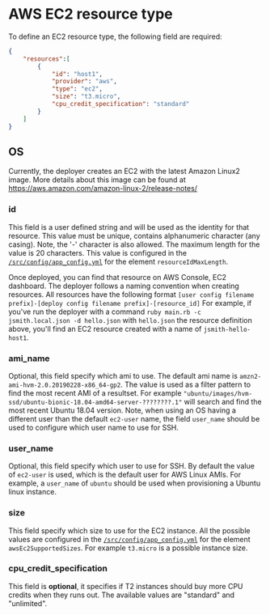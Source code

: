 # AWS EC2 resource type

To define an EC2 resource type, the following field are required:

```json
{
    "resources":[
        {
            "id": "host1",
            "provider": "aws",
            "type": "ec2",
            "size": "t3.micro",
            "cpu_credit_specification": "standard"
        }
    ]
}
```

## OS

Currently, the deployer creates an EC2 with the latest Amazon Linux2 image. More details about this image can be found at https://aws.amazon.com/amazon-linux-2/release-notes/

### id

This field is a user defined string and will be used as the identity for that resource.
This value must be unique, contains alphanumeric character (any casing). Note, the '-' character is also allowed.
The maximum length for the value is 20 characters. This value is configured in the [`/src/config/app_config.yml`](/src/config/app_config.yml) for the element `resourceIdMaxLength`.

Once deployed, you can find that resource on AWS Console, EC2 dashboard.
The deployer follows a naming convention when creating resources. All resources have the following format `[user config filename prefix]-[deploy config filename prefix]-[resource_id]`
For example, if you've run the deployer with a command `ruby main.rb -c jsmith.local.json -d hello.json` with `hello.json` the resource definition above, you'll find an EC2 resource created with a name of `jsmith-hello-host1`.

### ami_name

Optional, this field specify which ami to use. The default ami name is `amzn2-ami-hvm-2.0.20190228-x86_64-gp2`.
The value is used as a filter pattern to find the most recent AMI of a resultset.
For example `"ubuntu/images/hvm-ssd/ubuntu-bionic-18.04-amd64-server-????????.1"` will search and find the most recent Ubuntu 18.04 version.
Note, when using an OS having a different user than the default `ec2-user` name, the field `user_name` should be used to configure which user name to use for SSH.

### user_name

Optional, this field specify which user to use for SSH. By default the value of `ec2-user` is used, which is the default user for AWS Linux AMIs. For example, a `user_name` of `ubuntu` should be used when provisioning a Ubuntu linux instance.

### size

This field specify which size to use for the EC2 instance. All the possible values are configured in the [`/src/config/app_config.yml`](/src/config/app_config.yml) for the element `awsEc2SupportedSizes`.
For example `t3.micro` is a possible instance size.

### cpu_credit_specification

This field is **optional**, it specifies if T2 instances should buy more CPU credits when they runs out. The available values are "standard" and "unlimited".